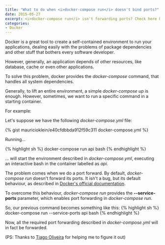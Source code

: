 ```yaml
---
title: "What to do when <i>docker-compose run</i> doesn't bind ports?"
date: 2015-05-27
excerpt: <i>docker-compose run</i> isn't forwarding ports? Check here how to fix it.
categories:
- Docker
---
```

Docker is a great tool to create a self-contained environment to run your applications, dealing easily with the problems of package dependencies and other stuff that bothers every software developer.

However, generally, an application depends of other resources, like database, cache or even other applications.

To solve this problem, docker provides the <i>docker-compose</i> command, that handles all system dependencies.

Generally, to lift an entire environment, a simple <i>docker-compose up</i> is enough. However, sometimes, we want to run a specific command in a starting container.

For example:

Let's suppose we have the following <i>docker-compose.yml</i> file:

{% gist mauricioklein/e40cfdbbda912f59c311 docker-compose.yml %}

Running...

{% highlight sh %}
docker-compose run api bash
{% endhighlight %}

... will start the environment described in <i>docker-compose.yml</i>, executing an interactive bash in the container labelled as <i>api</i>.

The problem comes when we do a port forward. By default, <i>docker-compose run</i> doesn't forward its ports. It isn't a bug, but its default behaviour, as described in [Docker's official documentation][docker-compose-run-docs].

To overcome this behaviour, <i>docker-compose run</i> provides the <b>--service-ports</b> parameter, which enables port forwarding in <i>docker-compose run</i>.

So, our previous command becomes something like this:
{% highlight sh %}
docker-compose run --service-ports api bash
{% endhighlight %}

Now, all the required port forwarding described in <i>docker-compose.yml</i> will in fact be forwarded.

(PS: Thanks to [Tiago Oliveira][tiago-page] for helping me to figure it out)

[tiago-page]: http://tiagodeoliveira.github.io/
[docker-compose-run-docs]:  https://docs.docker.com/compose/cli/#run
